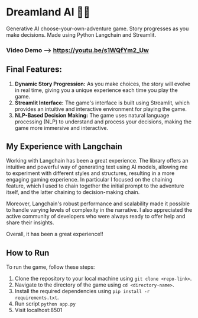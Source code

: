 # Dreamland AI 🏰🌈
Generative AI choose-your-own-adventure game. Story progresses as you make decisions. Made using Python Langchain and Streamlit.

### Video Demo --> https://youtu.be/s1WQfYm2_Uw

## Final Features:
1. **Dynamic Story Progression:** As you make choices, the story will evolve in real time, giving you a unique experience each time you play the game.
2. **Streamlit Interface:** The game's interface is built using Streamlit, which provides an intuitive and interactive environment for playing the game.
3. **NLP-Based Decision Making:** The game uses natural language processing (NLP) to understand and process your decisions, making the game more immersive and interactive.

## My Experience with Langchain
Working with Langchain has been a great experience. The library offers an intuitive and powerful way of generating text using AI models, allowing me to experiment with different styles and structures, resulting in a more engaging gaming experience. In particular I focused on the chaining feature, which I used to chain together the initial prompt to the adventure itself, and the latter chaining to decision-making chain.

Moreover, Langchain's robust performance and scalability made it possible to handle varying levels of complexity in the narrative. I also appreciated the active community of developers who were always ready to offer help and share their insights.

Overall, it has been a great experience!!

## How to Run
To run the game, follow these steps:

1. Clone the repository to your local machine using `git clone <repo-link>`.
2. Navigate to the directory of the game using `cd <directory-name>`.
3. Install the required dependencies using `pip install -r requirements.txt`.
4. Run script `python app.py`
5. Visit localhost:8501
